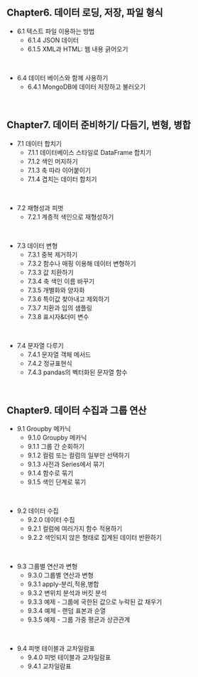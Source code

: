 ## Chapter6. 데이터 로딩, 저장, 파일 형식

- 6.1 텍스트 파일 이용하는 방법
  - 6.1.4 JSON 데이터
  - 6.1.5 XML과 HTML: 웹 내용 긁어오기
<br/>

- 6.4 데이터 베이스와 함께 사용하기
  - 6.4.1 MongoDB에 데이터 저장하고 불러오기
<br/>

## Chapter7. 데이터 준비하기/ 다듬기, 변형, 병합

- 7.1 데이터 합치기
  - 7.1.1 데이터베이스 스타일로 DataFrame 합치기
  - 7.1.2 색인 머지하기
  - 7.1.3 축 따라 이어붙이기
  - 7.1.4 겹치는 데이터 합치기
<br/>

- 7.2 재형성과 피벗
  - 7.2.1 계층적 색인으로 재형성하기
<br/>

- 7.3 데이터 변형
  - 7.3.1 중복 제거하기
  - 7.3.2 함수나 매핑 이용해 데이터 변형하기
  - 7.3.3 값 치환하기
  - 7.3.4 축 색인 이름 바꾸기
  - 7.3.5 개별화와 양자화
  - 7.3.6 특이값 찾아내고 제외하기
  - 7.3.7 치환과 임의 샘플링
  - 7.3.8 표시자&더미 변수
<br/>

- 7.4 문자열 다루기
  - 7.4.1 문자열 객체 메서드
  - 7.4.2 정규표현식
  - 7.4.3 pandas의 벡터화된 문자열 함수
<br/>

## Chapter9. 데이터 수집과 그룹 연산

- 9.1 Groupby 메카닉
  - 9.1.0 Groupby 메카닉
  - 9.1.1 그룹 간 순회하기
  - 9.1.2 컬럼 또는 컬럼의 일부만 선택하기
  - 9.1.3 사전과 Series에서 묶기
  - 9.1.4 함수로 묶기
  - 9.1.5 색인 단계로 묶기
<br/>

- 9.2 데이터 수집
  - 9.2.0 데이터 수집
  - 9.2.1 컬럼에 여러가지 함수 적용하기
  - 9.2.2 색인되지 않은 형태로 집계된 데이터 반환하기
<br/>

- 9.3 그룹별 연산과 변형
  - 9.3.0 그룹별 연산과 변형
  - 9.3.1 apply-분리,적용,병합
  - 9.3.2 변위치 분석과 버킷 분석
  - 9.3.3 예제 - 그룹에 국한된 값으로 누락된 값 채우기
  - 9.3.4 예제 - 랜덤 표본과 순열
  - 9.3.5 예제 - 그룹 가중 평균과 상관관계
<br/>

- 9.4 피벗 테이블과 교차일람표
  - 9.4.0 피벗 테이블과 교차일람표
  - 9.4.1 교차일람표

